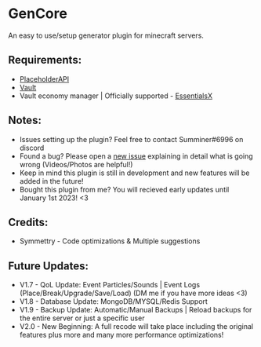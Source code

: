# GenCore
An easy to use/setup generator plugin for minecraft servers.

## Requirements:
- [PlaceholderAPI](https://github.com/PlaceholderAPI/PlaceholderAPI)
- [Vault](https://github.com/milkbowl/Vault)
- Vault economy manager | Officially supported - [EssentialsX](https://github.com/EssentialsX/Essentials)

## Notes:
- Issues setting up the plugin? Feel free to contact Summiner#6996 on discord
- Found a bug? Please open a [new issue](https://github.com/summiner/GenCore/issues/new) explaining in detail what is going wrong (Videos/Photos are helpful!)
- Keep in mind this plugin is still in development and new features will be added in the future!
- Bought this plugin from me? You will recieved early updates until January 1st 2023! <3

## Credits:
- Symmettry - Code optimizations & Multiple suggestions

## Future Updates:
- V1.7 - QoL Update: Event Particles/Sounds | Event Logs (Place/Break/Upgrade/Save/Load) (DM me if you have more ideas <3)
- V1.8 - Database Update: MongoDB/MYSQL/Redis Support
- V1.9 - Backup Update: Automatic/Manual Backups | Reload backups for the entire server or just a specific user
- V2.0 - New Beginning: A full recode will take place including the original features plus more and many more performance optimizations!
